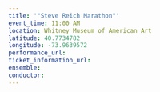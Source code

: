 ```yaml
---
title: '"Steve Reich Marathon"'
event_time: 11:00 AM
location: Whitney Museum of American Art
latitude: 40.7734782
longitude: -73.9639572
performance_url:
ticket_information_url:
ensemble:
conductor:
---
```


